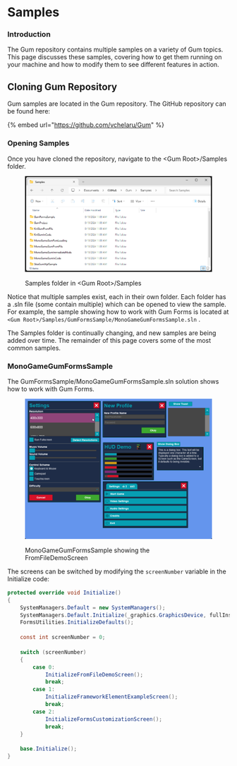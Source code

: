 # Samples

### Introduction

The Gum repository contains multiple samples on a variety of Gum topics. This page discusses these samples, covering how to get them running on your machine and how to modify them to see different features in action.

## Cloning Gum Repository

Gum samples are located in the Gum repository. The GitHub repository can be found here:

{% embed url="https://github.com/vchelaru/Gum" %}

### Opening Samples

Once you have cloned the repository, navigate to the \<Gum Root>/Samples folder.

<figure><img src="../.gitbook/assets/image (81).png" alt=""><figcaption><p>Samples folder in &#x3C;Gum Root>/Samples</p></figcaption></figure>

Notice that multiple samples exist, each in their own folder. Each folder has a .sln file (some contain multiple) which can be opened to view the sample. For example, the sample showing how to work with Gum Forms is located at `<Gum Root>/Samples/GumFormsSample/MonoGameGumFormsSample.sln` .

The Samples folder is continually changing, and new samples are being added over time. The remainder of this page covers some of the most common samples.

### MonoGameGumFormsSample

The GumFormsSample/MonoGameGumFormsSample.sln solution shows how to work with Gum Forms.

<figure><img src="../.gitbook/assets/27_12 03 49.gif" alt=""><figcaption><p>MonoGameGumFormsSample showing the FromFileDemoScreen</p></figcaption></figure>

The screens can be switched by modifying the `screenNumber` variable in the Initialize code:

```csharp
protected override void Initialize()
{
    SystemManagers.Default = new SystemManagers();
    SystemManagers.Default.Initialize(_graphics.GraphicsDevice, fullInstantiation: true);
    FormsUtilities.InitializeDefaults();

    const int screenNumber = 0;

    switch (screenNumber)
    {
        case 0:
            InitializeFromFileDemoScreen();
            break;
        case 1:
            InitializeFrameworkElementExampleScreen();
            break;
        case 2:
            InitializeFormsCustomizationScreen();
            break;
    }

    base.Initialize();
}

```
